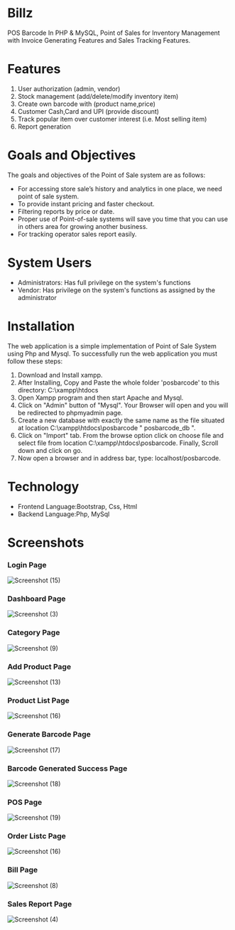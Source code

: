 # Billz
POS Barcode In PHP & MySQL, Point of Sales for Inventory Management with Invoice Generating Features and Sales Tracking Features.
# Features
1. User authorization (admin, vendor)
2. Stock management (add/delete/modify inventory item)
3. Create own barcode with (product name,price)
4. Customer Cash,Card and UPI (provide discount)
5. Track popular item over customer interest (i.e. Most selling item)
6. Report generation
# Goals and Objectives
The goals and objectives of the Point of Sale system are as follows:
* For accessing store sale’s history and analytics in one place, we need point of sale system.
* To provide instant pricing and faster checkout.
* Filtering reports by price or date.
* Proper use of Point-of-sale systems will save you time that you can use in others area for growing another business.
* For tracking operator sales report easily.
# System Users
* Administrators: Has full privilege on the system's functions
* Vendor: Has privilege on the system's functions as assigned by the administrator
# Installation
The web application is a simple implementation of Point of Sale System using Php and Mysql. To successfully run the web application you must follow these steps:

1. Download and Install xampp.
2. After Installing, Copy and Paste the whole folder 'posbarcode' to this directory: C:\xampp\htdocs
3. Open Xampp program and then start Apache and Mysql.
4. Click on "Admin" button of "Mysql". Your Browser will open and you will be redirected to phpmyadmin page.
5. Create a new database with exactly the same name as the file situated at location C:\xampp\htdocs\posbarcode " posbarcode_db ".
6. Click on "Import" tab. From the browse option click on choose file and select file from location C:\xampp\htdocs\posbarcode. Finally, Scroll down and click on go.
7. Now open a browser and in address bar, type: localhost/posbarcode.

# Technology
* Frontend Language:Bootstrap, Css, Html
* Backend Language:Php, MySql

# Screenshots
<h3>Login Page</h3>

![Screenshot (15)](https://github.com/shabarie11/Billz/assets/112493152/e05f076a-1d35-4cac-9c0e-c5a2d86daf76)

<h3>Dashboard Page</h3>


![Screenshot (3)](https://github.com/shabarie11/Billz/assets/112493152/d4e8ad71-0089-4e01-b2e3-38d75ff025cc)

<h3>Category Page</h3>


![Screenshot (9)](https://github.com/shabarie11/Billz/assets/112493152/df176844-b0ad-4cd6-9841-9b269ce0d0a7)


<h3>Add Product Page</h3>


![Screenshot (13)](https://github.com/shabarie11/Billz/assets/112493152/90dc91b0-a11c-498d-980d-2e4f32388a3a)


<h3>Product List Page</h3>

![Screenshot (16)](https://github.com/shabarie11/Billz/assets/112493152/97ef3087-5483-4ca1-a883-fbb6dce57d90)

<h3>Generate Barcode Page</h3>

![Screenshot (17)](https://github.com/shabarie11/Billz/assets/112493152/e293cdf8-403f-4c0b-9cf3-ee76a1920c17)


<h3>Barcode Generated Success Page</h3>

![Screenshot (18)](https://github.com/shabarie11/Billz/assets/112493152/a7c58119-ed63-4715-a43b-67734572e7e7)

<h3>POS Page</h3>

![Screenshot (19)](https://github.com/shabarie11/Billz/assets/112493152/8ae59dbb-616b-4b5d-b3b5-b07da80513e6)

<h3>Order Listc Page</h3>


![Screenshot (16)](https://github.com/shabarie11/Billz/assets/112493152/7c68f7e4-d304-41a2-99d2-cb618b8f9693)

<h3>Bill Page</h3>

![Screenshot (8)](https://github.com/shabarie11/Billz/assets/112493152/c506baad-187d-4499-86c0-ea528a1ffb0c)

<h3>Sales Report Page</h3>

![Screenshot (4)](https://github.com/shabarie11/Billz/assets/112493152/9bb2a3ce-fa37-4ab5-8544-a2e1007edbe0)
